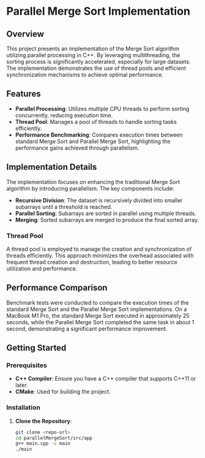 # Parallel Merge Sort Implementation

## Overview

This project presents an implementation of the Merge Sort algorithm utilizing parallel processing in C++. By leveraging multithreading, the sorting process is significantly accelerated, especially for large datasets. The implementation demonstrates the use of thread pools and efficient synchronization mechanisms to achieve optimal performance.

## Features

- **Parallel Processing**: Utilizes multiple CPU threads to perform sorting concurrently, reducing execution time.
- **Thread Pool**: Manages a pool of threads to handle sorting tasks efficiently.
- **Performance Benchmarking**: Compares execution times between standard Merge Sort and Parallel Merge Sort, highlighting the performance gains achieved through parallelism.

## Implementation Details

The implementation focuses on enhancing the traditional Merge Sort algorithm by introducing parallelism. The key components include:

- **Recursive Division**: The dataset is recursively divided into smaller subarrays until a threshold is reached.
- **Parallel Sorting**: Subarrays are sorted in parallel using multiple threads.
- **Merging**: Sorted subarrays are merged to produce the final sorted array.

### Thread Pool

A thread pool is employed to manage the creation and synchronization of threads efficiently. This approach minimizes the overhead associated with frequent thread creation and destruction, leading to better resource utilization and performance.

## Performance Comparison

Benchmark tests were conducted to compare the execution times of the standard Merge Sort and the Parallel Merge Sort implementations. On a MacBook M1 Pro, the standard Merge Sort executed in approximately 25 seconds, while the Parallel Merge Sort completed the same task in about 1 second, demonstrating a significant performance improvement.

## Getting Started

### Prerequisites

- **C++ Compiler**: Ensure you have a C++ compiler that supports C++11 or later.
- **CMake**: Used for building the project.

### Installation

1. **Clone the Repository**:

   ```bash
   git clone <repo-url>
   cd parallelMergeSort/src/app
   g++ main.cpp -o main
   ./main
   ```
